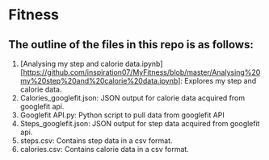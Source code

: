 # Fitness

## The outline of the files in this repo is as follows:

1. [Analysing my step and calorie data.ipynb] [https://github.com/inspiration07/MyFitness/blob/master/Analysing%20my%20step%20and%20calorie%20data.ipynb]: Explores my step and calorie data.
2. Calories_googlefit.json: JSON output for calorie data acquired from googlefit api.
3. Googlefit API.py: Python script to pull data from googlefit API
4. Steps_googlefit.json: JSON output for step data acquired from googlefit api.
5. steps.csv: Contains step data in a csv format.
6. calories.csv: Contains calorie data in a csv format. 
